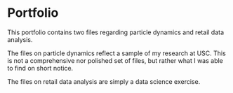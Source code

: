 # Portfolio

This portfolio contains two files regarding particle dynamics and retail data analysis. 

The files on particle dynamics reflect a sample of my research at USC. 
This is not a comprehensive nor polished set of files, but rather what I was able to find on short notice. 

The files on retail data analysis are simply a data science exercise.
